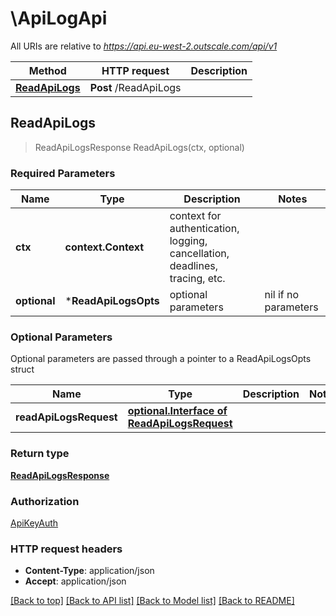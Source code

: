 # \ApiLogApi

All URIs are relative to *https://api.eu-west-2.outscale.com/api/v1*

Method | HTTP request | Description
------------- | ------------- | -------------
[**ReadApiLogs**](ApiLogApi.md#ReadApiLogs) | **Post** /ReadApiLogs | 



## ReadApiLogs

> ReadApiLogsResponse ReadApiLogs(ctx, optional)



### Required Parameters


Name | Type | Description  | Notes
------------- | ------------- | ------------- | -------------
**ctx** | **context.Context** | context for authentication, logging, cancellation, deadlines, tracing, etc.
 **optional** | ***ReadApiLogsOpts** | optional parameters | nil if no parameters

### Optional Parameters

Optional parameters are passed through a pointer to a ReadApiLogsOpts struct


Name | Type | Description  | Notes
------------- | ------------- | ------------- | -------------
 **readApiLogsRequest** | [**optional.Interface of ReadApiLogsRequest**](ReadApiLogsRequest.md)|  | 

### Return type

[**ReadApiLogsResponse**](ReadApiLogsResponse.md)

### Authorization

[ApiKeyAuth](../README.md#ApiKeyAuth)

### HTTP request headers

- **Content-Type**: application/json
- **Accept**: application/json

[[Back to top]](#) [[Back to API list]](../README.md#documentation-for-api-endpoints)
[[Back to Model list]](../README.md#documentation-for-models)
[[Back to README]](../README.md)

